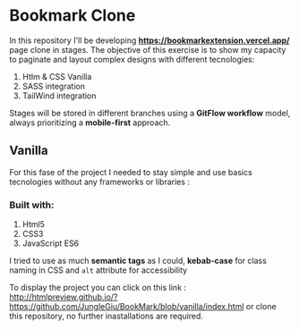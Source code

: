 # Bookmark Clone
In this repository I'll be developing **https://bookmarkextension.vercel.app/** page clone in stages. The objective of this exercise is to show my capacity to paginate and layout complex designs with different tecnologies:

1. Htlm & CSS Vanilla
2. SASS integration
3. TailWind integration

Stages will be stored in different branches using a **GitFlow workflow** model, always prioritizing a **mobile-first** approach.

## Vanilla 
For this fase of the project I needed to stay simple and use basics tecnologies without any frameworks or libraries :

### Built with:
1. Html5
2. CSS3
3. JavaScript ES6

 I tried to use as much **semantic tags** as I could, **kebab-case** for class naming in CSS and `alt` attribute for accessibility

To display the project you can click on this link :
http://htmlpreview.github.io/?https://github.com/JungleGiu/BookMark/blob/vanilla/index.html
or clone this repository, no further inastallations are required.